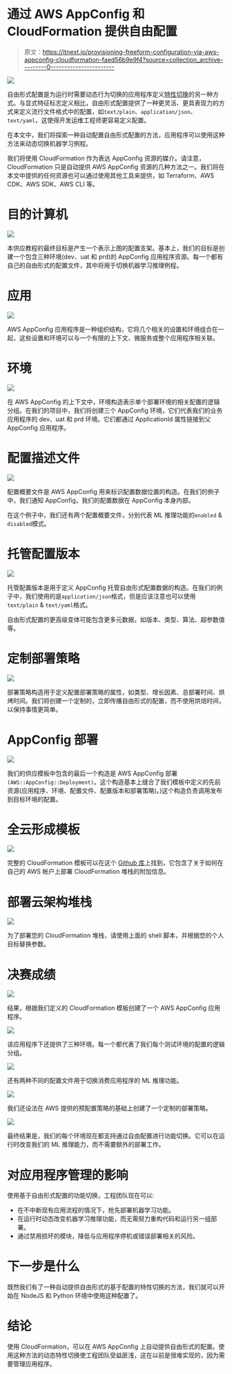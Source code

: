 # 通过 AWS AppConfig 和 CloudFormation 提供自由配置

> 原文：<https://itnext.io/provisioning-freeform-configuration-via-aws-appconfig-cloudformation-faed56b9e9f4?source=collection_archive---------0----------------------->

![](img/29023dbc6873a04c3e655492f5f60545.png)

自由形式配置是为运行时需要动态行为切换的应用程序定义[特性切换](https://medium.com/@ac052790/an-introduction-to-feature-toggles-aws-appconfig-aa6351872fd6)的另一种方式。与显式特征标志定义相比，自由形式配置提供了一种更灵活、更具表现力的方式来定义流行文件格式中的配置，如`text/plain`、`application/json`、`text/yaml`，这使得开发运维工程师更容易定义配置。

在本文中，我们将探索一种自动配置自由形式配置的方法，应用程序可以使用这种方法来动态切换机器学习例程。

我们将使用 CloudFormation 作为表达 AppConfig 资源的媒介。请注意，CloudFormation 只是自动提供 AWS AppConfig 资源的几种方法之一。我们将在本文中提供的任何资源也可以通过使用其他工具来提供，如 Terraform、AWS CDK、AWS SDK、AWS CLI 等。

# 目的计算机

![](img/8b82df10d0b9f9e218b7da80d9aa518b.png)

本供应教程的最终目标是产生一个表示上图的配置支架。基本上，我们的目标是创建一个包含三种环境(dev、uat 和 prd)的 AppConfig 应用程序资源。每一个都有自己的自由形式的配置文件，其中将用于切换机器学习推理例程。

# 应用

![](img/0a57ff8a2e532924e542aec4f61832d1.png)

AWS AppConfig 应用程序是一种组织结构，它将几个相关的设置和环境组合在一起，这些设置和环境可以与一个有限的上下文、微服务或整个应用程序相关联。

# 环境

![](img/293c14032d76ae87019e3e26a7b2f91c.png)

在 AWS AppConfig 的上下文中，环境构造表示单个部署环境的相关配置的逻辑分组。在我们的项目中，我们将创建三个 AppConfig 环境，它们代表我们的业务应用程序的 dev、uat 和 prd 环境。它们都通过 ApplicationId 属性链接到父 AppConfig 应用程序。

# 配置描述文件

![](img/043ed83f0d0cf92b6ae53067f4919e3e.png)

配置概要文件是 AWS AppConfig 用来标识配置数据位置的构造。在我们的例子中，我们通知 AppConfig，我们的配置数据在 AppConfig 本身内部。

在这个例子中，我们还有两个配置概要文件，分别代表 ML 推理功能的`enabled` & `disabled`模式。

# 托管配置版本

![](img/a93c278f1806987cd1ae7616c2036eb8.png)

托管配置版本是用于定义 AppConfig 托管自由形式配置数据的构造。在我们的例子中，我们使用的是`application/json`格式，但是应该注意也可以使用`text/plain` & `text/yaml`格式。

自由形式配置的更高级变体可能包含更多元数据，如版本、类型、算法、超参数值等。

# 定制部署策略

![](img/02a13613bf5f8ec2641e73953b5ac15f.png)

部署策略构造用于定义配置部署策略的属性，如类型、增长因素、总部署时间、烘烤时间。我们将创建一个定制的，立即传播自由形式的配置，而不使用烘焙时间，以保持事情更简单。

# AppConfig 部署

![](img/ea9404b5eecbaecff6a8c2f932936971.png)

我们的供应模板中包含的最后一个构造是 AWS AppConfig 部署`(AWS::AppConfig::Deployment)`。这个构造基本上缝合了我们模板中定义的先前资源(应用程序、环境、配置文件、配置版本和部署策略)。)这个构造负责调用发布到目标环境的配置。

# 全云形成模板

![](img/105c0d1d303b606cedf1c51412fc512b.png)

完整的 CloudFormation 模板可以在这个 [Github 库](https://github.com/allanchua101/aws-appconfig-freeform-cloudformation)上找到，它包含了关于如何在自己的 AWS 帐户上部署 CloudFormation 堆栈的附加信息。

# 部署云架构堆栈

![](img/16d07125dddd474539499228341cf1dc.png)

为了部署您的 CloudFormation 堆栈，请使用上面的 shell 脚本，并根据您的个人目标替换参数。

# 决赛成绩

![](img/5ab5d016cb2580fc6364d8d0bebfa78c.png)

结果，根据我们定义的 CloudFormation 模板创建了一个 AWS AppConfig 应用程序。

![](img/7a1881069d63a135557232ccd5455b9d.png)

该应用程序下还提供了三种环境。每一个都代表了我们每个测试环境的配置的逻辑分组。

![](img/7928874c2af18fc58a39d921fac37fb9.png)

还有两种不同的配置文件用于切换消费应用程序的 ML 推理功能。

![](img/6533d2efb1e91d0c90c410a34da6f28e.png)

我们还设法在 AWS 提供的预配置策略的基础上创建了一个定制的部署策略。

![](img/427ebab842593a51771c55423af1240c.png)

最终结果是，我们的每个环境现在都支持通过自由配置进行功能切换。它可以在运行时改变我们的 ML 推理能力，而不需要额外的部署工作。

# 对应用程序管理的影响

使用基于自由形式配置的功能切换，工程团队现在可以:

*   在不中断现有应用流程的情况下，抢先部署机器学习功能。
*   在运行时动态改变机器学习推理功能，而无需努力重构代码和运行另一组部署。
*   通过禁用损坏的模块，降低与应用程序停机或错误部署相关的风险。

# 下一步是什么

既然我们有了一种自动提供自由形式的基于配置的特性切换的方法，我们就可以开始在 NodeJS 和 Python 环境中使用这种配置了。

# 结论

使用 CloudFormation，可以在 AWS AppConfig 上自动提供自由形式的配置。使用这种方法的动态特性切换使工程团队受益匪浅，这在以前是很难实现的，因为需要管理应用程序。